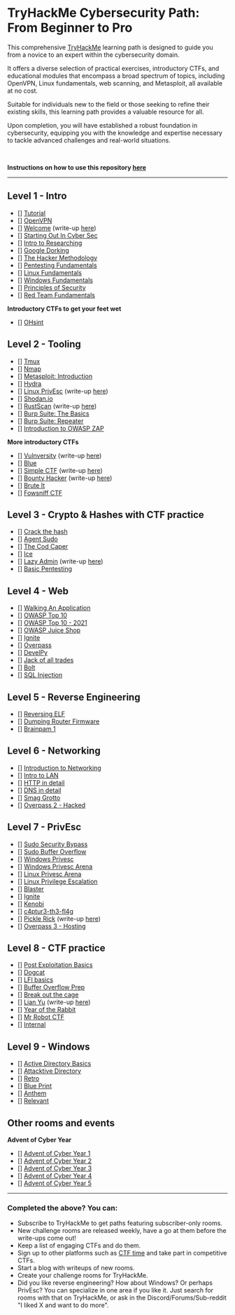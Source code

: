 # TryHackMe Cybersecurity Path: From Beginner to Pro

This comprehensive [TryHackMe](https://tryhackme.com) learning path is designed to guide you from a novice to an expert within the cybersecurity domain. 

It offers a diverse selection of practical exercises, introductory CTFs, and educational modules that encompass a broad spectrum of topics, including OpenVPN, Linux fundamentals, web scanning, and Metasploit, all available at no cost.

Suitable for individuals new to the field or those seeking to refine their existing skills, this learning path provides a valuable resource for all.

Upon completion, you will have established a robust foundation in cybersecurity, equipping you with the knowledge and expertise necessary to tackle advanced challenges and real-world situations.

<br>

**Instructions on how to use this repository [here](/INSTRUCTIONS.md)**

---

## Level 1 - Intro
- [] [Tutorial](https://tryhackme.com/room/tutorial)
- [] [OpenVPN](https://tryhackme.com/room/openvpn)
- [] [Welcome](https://tryhackme.com/jr/welcome) (write-up [here](write-ups/level1/Welcome))
- [] [Starting Out In Cyber Sec](https://tryhackme.com/room/startingoutincybersec)
- [] [Intro to Researching](https://tryhackme.com/room/introtoresearch)
- [] [Google Dorking](https://tryhackme.com/room/googledorking)
- [] [The Hacker Methodology](https://tryhackme.com/room/hackermethodology)
- [] [Pentesting Fundamentals](https://tryhackme.com/room/pentestingfundamentals)
- [] [Linux Fundamentals](https://tryhackme.com/module/linux-fundamentals)
- [] [Windows Fundamentals](https://tryhackme.com/module/windows-fundamentals)
- [] [Principles of Security](https://tryhackme.com/room/principlesofsecurity)
- [] [Red Team Fundamentals](https://tryhackme.com/room/redteamfundamentals)
<!-- - [x] [Crash Course Pentesting](https://tryhackme.com/room/ccpentesting) / Private -->

**Introductory CTFs to get your feet wet**
- [] [OHsint](https://tryhackme.com/room/ohsint)

## Level 2 - Tooling
- [] [Tmux](https://tryhackme.com/room/rptmux)
- [] [Nmap](https://tryhackme.com/room/furthernmap)
- [] [Metasploit: Introduction](https://tryhackme.com/room/metasploitintro)
- [] [Hydra](https://tryhackme.com/room/hydra)
- [] [Linux PrivEsc](https://tryhackme.com/room/linuxprivesc) (write-up [here](write-ups/level2/Linux%20PrivEsc))
- [] [Shodan.io](https://tryhackme.com/room/shodan)
- [] [RustScan](https://tryhackme.com/room/rustscan) (write-up [here](write-ups/level2/RustScan))
- [] [Burp Suite: The Basics](https://tryhackme.com/room/burpsuitebasics)
- [] [Burp Suite: Repeater](https://tryhackme.com/room/burpsuiterepeater)
- [] [Introduction to OWASP ZAP](https://tryhackme.com/room/learnowaspzap)
<!-- - [ ] [Sublist3r](https://tryhackme.com/room/rpsublist3r) -->
<!-- - [ ] [Web Scanning](https://tryhackme.com/room/rpwebscanning) -->

**More introductory CTFs**
- [] [Vulnversity](https://tryhackme.com/room/vulnversity) (write-up [here](write-ups/level2/Vulnversity))
- [] [Blue](https://tryhackme.com/room/blue)
- [] [Simple CTF](https://tryhackme.com/room/easyctf) (write-up [here](write-ups/level2/Simple%20CTF))
- [] [Bounty Hacker](https://tryhackme.com/room/cowboyhacker) (write-up [here](write-ups/level2/Bounty%20Hacker))
- [] [Brute It](https://tryhackme.com/room/bruteit)
- [] [Fowsniff CTF](https://tryhackme.com/room/ctf)

## Level 3 - Crypto & Hashes with CTF practice
- [] [Crack the hash](https://tryhackme.com/room/crackthehash)
- [] [Agent Sudo](https://tryhackme.com/room/agentsudoctf)
- [] [The Cod Caper](https://tryhackme.com/room/thecodcaper)
- [] [Ice](https://tryhackme.com/room/ice)
- [] [Lazy Admin](https://tryhackme.com/room/lazyadmin) (write-up [here](write-ups/level3/Lazy%20Admin))
- [] [Basic Pentesting](https://tryhackme.com/room/basicpentestingjt)

## Level 4 - Web
- [] [Walking An Application](https://tryhackme.com/room/walkinganapplication)
- [] [OWASP Top 10](https://tryhackme.com/room/owasptop10)
- [] [OWASP Top 10 - 2021](https://tryhackme.com/room/owasptop102021)
- [] [OWASP Juice Shop](https://tryhackme.com/room/owaspjuiceshop)
- [] [Ignite](https://tryhackme.com/room/ignite)
- [] [Overpass](https://tryhackme.com/room/overpass)
- [] [DevelPy](https://tryhackme.com/room/bsidesgtdevelpy)
- [] [Jack of all trades](https://tryhackme.com/room/jackofalltrades)
- [] [Bolt](https://tryhackme.com/room/bolt)
- [] [SQL Injection](https://tryhackme.com/room/sqlinjectionlm)

## Level 5 - Reverse Engineering
<!--
- [] [Intro to x86 64](https://tryhackme.com/room/introtox8664)
- [] [CC Ghidra](https://tryhackme.com/room/ccghidra)
- [] [CC Radare2](https://tryhackme.com/room/ccradare2)
- [] [CC Steganography](https://tryhackme.com/room/ccstego)
- [] [Reverse Engineering](https://tryhackme.com/room/reverseengineering)
-->
- [] [Reversing ELF](https://tryhackme.com/room/reverselfiles)
- [] [Dumping Router Firmware](https://tryhackme.com/room/rfirmware)
- [] [Brainpam 1](https://tryhackme.com/room/brainpan)

## Level 6 - Networking
- [] [Introduction to Networking](https://tryhackme.com/room/introtonetworking)
- [] [Intro to LAN](https://tryhackme.com/room/introtolan)
- [] [HTTP in detail](https://tryhackme.com/room/httpindetail)
- [] [DNS in detail](https://tryhackme.com/room/dnsindetail)
- [] [Smag Grotto](https://tryhackme.com/room/smaggrotto)
- [] [Overpass 2 - Hacked](https://tryhackme.com/room/overpass2hacked)

## Level 7 - PrivEsc
- [] [Sudo Security Bypass](https://tryhackme.com/room/sudovulnsbypass)
- [] [Sudo Buffer Overflow](https://tryhackme.com/room/sudovulnsbof)
- [] [Windows Privesc](https://tryhackme.com/room/windows10privesc)
- [] [Windows Privesc Arena](https://tryhackme.com/room/windowsprivescarena)
- [] [Linux Privesc Arena](https://tryhackme.com/room/linuxprivescarena)
- [] [Linux Privilege Escalation](https://tryhackme.com/room/linprivesc)
- [] [Blaster](https://tryhackme.com/room/blaster)
- [] [Ignite](https://tryhackme.com/room/ignite)
- [] [Kenobi](https://tryhackme.com/room/kenobi)
- [] [c4ptur3-th3-fl4g](https://tryhackme.com/room/c4ptur3th3fl4g)
- [] [Pickle Rick](https://tryhackme.com/room/picklerick) (write-up [here](write-ups/level7/Pickle%20Rick))
- [] [Overpass 3 - Hosting](https://tryhackme.com/room/overpass3hosting)

## Level 8 - CTF practice
- [] [Post Exploitation Basics](https://tryhackme.com/room/postexploit)
- [] [Dogcat](https://tryhackme.com/room/dogcat)
- [] [LFI basics](https://tryhackme.com/room/lfibasics)
- [] [Buffer Overflow Prep](https://tryhackme.com/room/bufferoverflowprep)
- [] [Break out the cage](https://tryhackme.com/room/breakoutthecage1)
- [] [Lian Yu](https://tryhackme.com/room/lianyu) (write-up [here](write-ups/level8/Lian%20Yu))
- [] [Year of the Rabbit](https://tryhackme.com/room/yearoftherabbit)
- [] [Mr Robot CTF](https://tryhackme.com/room/mrrobot)
- [] [Internal](https://tryhackme.com/room/internal)

## Level 9 - Windows
- [] [Active Directory Basics](https://tryhackme.com/room/winadbasics)
- [] [Attacktive Directory](https://tryhackme.com/room/attacktivedirectory)
- [] [Retro](https://tryhackme.com/room/retro)
- [] [Blue Print](https://tryhackme.com/room/blueprint)
- [] [Anthem](https://tryhackme.com/room/anthem)
- [] [Relevant](https://tryhackme.com/room/relevant)

## Other rooms and events

**Advent of Cyber Year**
- [] [Advent of Cyber Year 1](https://tryhackme.com/room/25daysofchristmas)
- [] [Advent of Cyber Year 2](https://tryhackme.com/room/adventofcyber2)
- [] [Advent of Cyber Year 3](https://tryhackme.com/room/adventofcyber3)
- [] [Advent of Cyber Year 4](https://tryhackme.com/room/adventofcyber4)
- [] [Advent of Cyber Year 5](https://tryhackme.com/room/adventofcyber2023)

---

### Completed the above? You can:
- Subscribe to TryHackMe to get paths featuring subscriber-only rooms.
- New challenge rooms are released weekly, have a go at them before the write-ups come out!
- Keep a list of engaging CTFs and do them.
- Sign up to other platforms such as [CTF time](https://ctftime.org/) and take part in competitive CTFs.
- Start a blog with writeups of new rooms.
- Create your challenge rooms for TryHackMe.
- Did you like reverse engineering? How about Windows? Or perhaps PrivEsc? You can specialize in one area if you like it. Just search for rooms with that on TryHackMe, or ask in the Discord/Forums/Sub-reddit "I liked X and want to do more".
